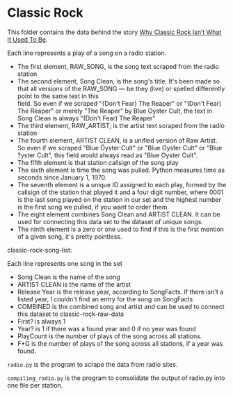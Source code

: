 # Classic Rock

This folder contains the data behind the story [Why Classic Rock Isn’t What It Used To Be](https://fivethirtyeight.com/features/why-classic-rock-isnt-what-it-used-to-be/).

Each line represents a play of a song on a radio station.
- The first element, RAW_SONG, is the song text scraped from the radio station
- The second element, Song Clean, is the song's title. It's been made so that all versions
	of the RAW_SONG — be they (live) or spelled differently point to the same text in this \
	field. So even if we scraped "{Don't Fear} The Reaper" or "(Don't Fear) The Reaper"
	or merely "The Reaper" by Blue Oyster Cult, the text in Song Clean is always "(Don't Fear) The Reaper"
- The third element, RAW_ARTIST, is the artist text scraped from the radio station
- The fourth element, ARTIST CLEAN, is a unified version of Raw Artist. So even if we scraped
	"Blue Öyster Cult" or "Blue Oyster Cult" or "Blue ?yster Cult", this field would always
	read as "Blue Oyster Cult".
- The fifth element is that station callsign of the song play
- The sixth element is time the song was pulled. Python measures time as seconds since January 1, 1970.
- The seventh element is a unique ID assigned to each play, formed by the callsign of the
	station that played it and a four digit number, where 0001 is the last song played on the station
	in our set and the highest number is the first song we pulled, if you want to order them.
- The eight element combines Song Clean and ARTIST CLEAN. It can be used for connecting
	this data set to the dataset of unique songs.
- The ninth element is a zero or one used to find if this is the first mention of a given song,
	it's pretty pointless.

classic-rock-song-list:

Each line represents one song in the set
- Song Clean is the name of the song
- ARTIST CLEAN is the name of the artist
- Release Year is the release year, according to SongFacts. If there isn't  a listed year, I couldn't
	find an entry for the song on SongFacts
- COMBINED is the combined song and artist and can be used to connect this dataset to classic-rock-raw-data
- First? is always 1
- Year? is 1 if there was a found year and 0 if no year was found
- PlayCount is the number of plays of the song across all stations.
- F*G is the number of plays of the song across all stations, if a year was found.


`radio.py` is the program to scrape the data from radio sites.

`compiling_radio.py` is the program to consolidate the output of radio.py into one file per station.
